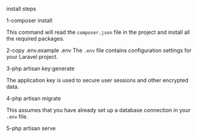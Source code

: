 install steps

1-composer install

This command will read the `composer.json` file in the project and install all the required packages.



2-copy .env.example .env
The `.env` file contains configuration settings for your Laravel project.


3-php artisan key:generate

The application key is used to secure user sessions and other encrypted data.

4-php artisan migrate

This assumes that you have already set up a database connection in your `.env` file.

5-php artisan serve
